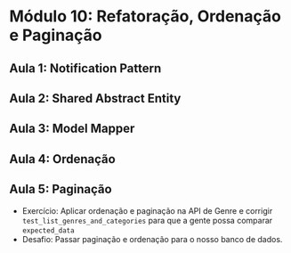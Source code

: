 # Módulo 10: Refatoração, Ordenação e Paginação

## Aula 1: Notification Pattern

## Aula 2: Shared Abstract Entity

## Aula 3: Model Mapper

## Aula 4: Ordenação

## Aula 5: Paginação

- Exercício: Aplicar ordenação e paginação na API de Genre e corrigir `test_list_genres_and_categories` para que a gente possa comparar `expected_data`
- Desafio: Passar paginação e ordenação para o nosso banco de dados.
